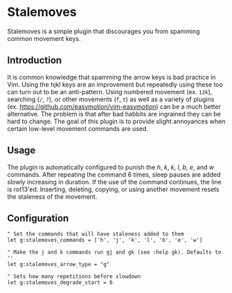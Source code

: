 Stalemoves
===========

Stalemoves is a simple plugin that discourages you from spamming common movement keys.

Introduction
------------
It is common knowledge that spamming the arrow keys is bad practice in Vim. Using the hjkl keys are an improvement but repeatedly using these too can turn out to be an anti-pattern. Using numbered movement (ex. `12k`), searching (`/`, `?`), or other movements (`f`, `t`) as well as a variety of plugins (ex. https://github.com/easymotion/vim-easymotion) can be a much better alternative. The problem is that after bad habbits are ingrained they can be hard to change. The goal of this plugin is to provide slight annoyances when certain low-level movement commands are used.

Usage
-----
The plugin is automatically configured to punish the *h*, *k*, *k*, *l*, *b*, *e*, and *w* commands. After repeating the command 6 times, sleep pauses are added slowly increasing in duration. If the use of the command continues, the line is rot13'ed. Inserting, deleting, copying, or using another movement resets the staleness of the movement.

Configuration
-------------
```vim
" Set the commands that will have staleness added to them
let g:stalemoves_commands = ['h', 'j', 'k', 'l', 'b', 'e', 'w']

" Make the j and k commands run gj and gk (see :help gk). Defaults to ''
let g:stalemoves_arrow_type = "g"

" Sets how many repetitions before slowdown
let g:stalemoves_degrade_start = 6
```
